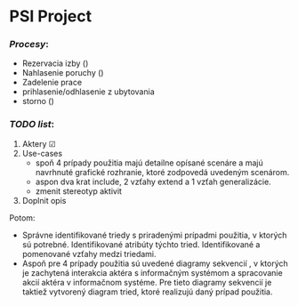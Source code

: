 # PSI Project
### ***Procesy***:
   - Rezervacia izby ()
   - Nahlasenie poruchy ()
   - Zadelenie prace
   - prihlasenie/odhlasenie z ubytovania
   - storno ()
   
### ***TODO list***:
1. Aktery ☑
2. Use-cases 
   - spoň 4 prípady použitia majú detailne opísané scenáre a majú navrhnuté grafické rozhranie, 
   ktoré zodpovedá uvedeným scenárom.
   - aspon dva krat include, 2 vzťahy extend a 1 vzťah generalizácie.
   - zmenit stereotyp aktivit
3. Doplnit opis

Potom:
   - Správne identifikované triedy s priradenými prípadmi použitia, v ktorých sú potrebné. Identifikované atribúty týchto tried.
   Identifikované a pomenované vzťahy medzi triedami.
   - Aspoň pre 4 prípady použitia sú uvedené diagramy sekvencií , v ktorých je zachytená
interakcia aktéra s informačným systémom a spracovanie akcií aktéra v informačnom systéme.
Pre tieto diagramy sekvencií je taktiež vytvorený diagram tried, ktoré realizujú daný prípad použitia.
